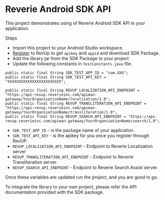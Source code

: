 # Reverie Android SDK API


This project demonstrates using of Reverie Android SDK API in your application.

Steps
- Import this project to your Android Studio workspace. 
- [Register](http://revup.reverieinc.com) to RevUp to get `apikey` and `appid` and download SDK Package.
- Add the library jar from the SDK Package to your project
- Update the following constants in `TestConstants.java` file.
```
public static final String SDK_TEST_APP_ID = "com.XXX";
public static final String SDK_TEST_API_KEY = "XXXXXXXXXXXXXXXXXXXXXXXX";

public static final String REVUP_LOCALIZATION_API_ENDPOINT = "https://api-revup.reverieinc.com/apiman-gateway/YourOrganisationName/localization/1.0";
public static final String REVUP_TRANSLITERATION_API_ENDPOINT = "https://api-revup.reverieinc.com/apiman-gateway/YourOrganisationName/transliteration/1.0";
public static final String REVUP_SEARCH_API_ENDPOINT = "https://api-revup.reverieinc.com/apiman-gateway/YourOrganisationName/search/1.0";
```
- `SDK_TEST_APP_ID` - is the package name of your application.
- `SDK_TEST_API_KEY` - is the apikey for you once you register through RevUP.
- `REVUP_LOCALIZATION_API_ENDPOINT` - Endpoint to Reverie Localization server
- `REVUP_TRANSLITERATION_API_ENDPOINT` - Endpoint to Reverie Transliteration server.
- `REVUP_SEARCH_API_ENDPOINT` - Endpoint to Reverie Search Assist server.

Once these variables are updated run the project, and you are good to go.

To integrate the library to your own project, please refer the API documentation provided with the SDK package.
